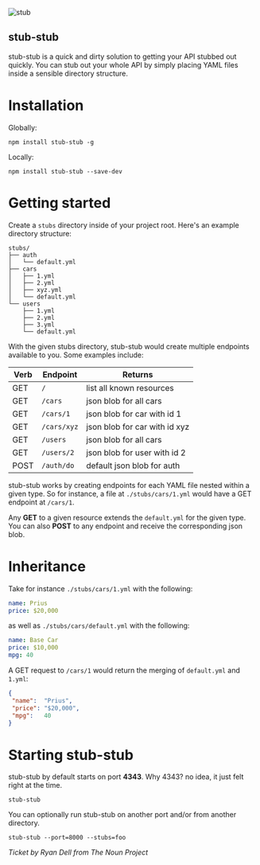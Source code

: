 ![stub](https://cdn.rawgit.com/briangonzalez/stub-stub/master/stub.svg)


stub-stub
--------
stub-stub is a quick and dirty solution to getting your API stubbed out quickly. You can stub out your whole API by simply placing YAML files inside a sensible directory structure.


Installation
============

Globally:
````
npm install stub-stub -g
````

Locally:
````
npm install stub-stub --save-dev
````

Getting started
===============
Create a `stubs` directory inside of your project root. Here's an example directory structure:

````
stubs/
├── auth
│   └── default.yml
├── cars
│   ├── 1.yml
│   ├── 2.yml
│   ├── xyz.yml
│   └── default.yml
└── users
    ├── 1.yml
    ├── 2.yml
    ├── 3.yml
    └── default.yml
````

With the given stubs directory, stub-stub would create multiple endpoints available to you. Some examples include:

| Verb  | Endpoint            | Returns                            |
| ----  | --------------------|------------------------------------|
| GET   | `/`                 | list all known resources           |
| GET   | `/cars`             | json blob for all cars             |
| GET   | `/cars/1`           | json blob for car with id 1        |
| GET   | `/cars/xyz`         | json blob for car with id xyz      |
| GET   | `/users`            | json blob for all cars             |
| GET   | `/users/2`          | json blob for user with id 2       |
| POST  | `/auth/do`          | default json blob for auth         |

stub-stub works by creating endpoints for each YAML file nested within a given type. So for instance, a file at `./stubs/cars/1.yml` would have a GET endpoint at `/cars/1`.

Any **GET** to a given resource extends the `default.yml` for the given type. You can also **POST** to any endpoint and receive the corresponding json blob.


Inheritance
===========
Take for instance `./stubs/cars/1.yml` with the following:

```yaml
name: Prius
price: $20,000
````

as well as `./stubs/cars/default.yml` with the following:

```yaml
name: Base Car
price: $10,000
mpg: 40
````

A GET request to `/cars/1` would return the merging of `default.yml` and `1.yml`:

```json
{
 "name":  "Prius",
 "price": "$20,000",
 "mpg":   40
}
````


Starting stub-stub
==================
stub-stub by default starts on port **4343**. Why 4343? no idea, it just felt right at the time.

````
stub-stub 
````

You can optionally run stub-stub on another port and/or from another directory.
````
stub-stub --port=8000 --stubs=foo
````





*Ticket by Ryan Dell from The Noun Project*
